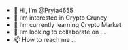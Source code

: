 - 👋 Hi, I’m @Pryia4655
- 👀 I’m interested in Crypto Cruncy
- 🌱 I’m currently learning Crypto Market
- 💞️ I’m looking to collaborate on ...
- 📫 How to reach me ...

<!---
Pryia4655/Pryia4655 is a ✨ special ✨ repository because its `README.md` (this file) appears on your GitHub profile.
You can click the Preview link to take a look at your changes.
--->
